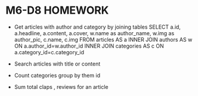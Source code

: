 # M6-D8 HOMEWORK

- Get articles with author and category by joining tables
SELECT a.id, a.headline, a.content, a.cover, w.name as author_name, w.img as author_pic, c.name, c.img FROM articles AS a INNER JOIN authors AS w ON a.author_id=w.author_id INNER JOIN categories AS c ON a.category_id=c.category_id

- Search articles with title or content
- Count categories group by them id
- Sum total claps , reviews for an article
